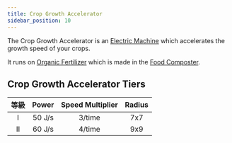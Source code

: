 ```yaml
---
title: Crop Growth Accelerator
sidebar_position: 10
---
```


The Crop Growth Accelerator is an [Electric Machine](../Electric-Machines.md) which accelerates the growth speed of your crops.

It runs on [Organic Fertilizer](../../Miscellaneous-Items/Miscellaneous-Items.md) which is made in the [Food Composter](Food-Composter.md).

## Crop Growth Accelerator Tiers

| 等級 | Power  | Speed Multiplier | Radius |
|:--:|:------:|:----------------:|:------:|
| I  | 50 J/s |      3/time      |  7x7   |
| II | 60 J/s |      4/time      |  9x9   |

